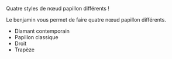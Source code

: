 Quatre styles de nœud papillon différents !

Le benjamin vous permet de faire quatre nœud papillon différents.

 - Diamant contemporain
 - Papillon classique
 - Droit
 - Trapèze
